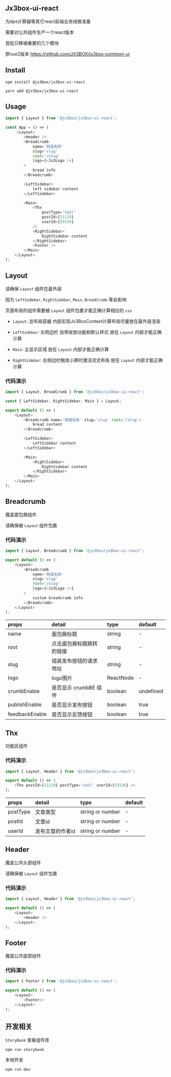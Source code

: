 ## Jx3box-ui-react

为dps计算器等其它react前端业务线做准备

需要对公共组件生产一个react版本

首批只移植重要的几个模块

原vue2版本 https://github.com/JX3BOX/jx3box-common-ui

## Install

```code
npm install @jx3box/jx3box-ui-react
```


```code
yarn add @jx3box/jx3box-ui-react
```

## Usage

```javascript
import { Layout } from '@jx3box/jx3box-ui-react';

const App = () => (
     <Layout>
        <Header />
        <Breadcrumb 
            name='频道名称' 
            slug='slug' 
            root='/slug' 
            logo={<Jx3Logo />}
        >
            bread info
        </Breadcrumb>

        <LeftSidebar>
            left sidebar content
        </LeftSidebar>

        <Main>
            <Thx 
                postType='tool'
                postId={31129} 
                userId={59236} 
            />
            <RightSidebar>
                RightSidebar content
            </RightSidebar>
            <Footer />
        </Main>
    </Layout>
);
```

## Layout

请确保 `Layout` 组件在最外层

因为 `LeftSidebar`, `RightSidebar`, `Main`, `BreadCrumb` 等会影响

页面布局的组件需要被 `Layout` 组件包裹才能正确计算相应的 `css`

- `Layout`: 总布局容器 内部实现Jx3BoxContext计算布局尽量放在最外层渲染

- `LeftSidebar`: 左侧边栏 自带收放功能和默认样式 放在 `Layout` 内部才能正确计算

- `Main`: 主显示区域 放在 `Layout` 内部才能正确计算

- `RightSidebar`: 右侧边栏触发小屏时激活流式布局 放在 `Layout` 内部才能正确计算


### 代码演示

```javascript
import { Layout, BreadCrumb } from '@jx3box/jx3box-ui-react';

const { LeftSidebar, RightSidebar, Main } = Layout;

export default () => (
    <Layout>
        <Breadcrumb name='频道名称' slug='slug' root='/slug'>
            bread content
        </Breadcrumb>

        <LeftSidebar>
            LeftSidebar content
        </LeftSidebar>

        <Main>
            <RightSidebar>
                RightSidebar content
            </RightSidebar>
        </Main>
    </Layout>
);
```

## Breadcrumb

魔盒面包屑组件

请确保被 `Layout` 组件包裹


### 代码演示

```javascript
import { Layout, Breadcrumb } from '@jx3box/jx3box-ui-react';

export default () => (
    <Layout>
        <Breadcrumb 
            name='频道名称'
            slug='slug' 
            root='/slug' 
            logo={<Jx3Logo />} 
        >
            custom breadcrumb info
        </Breadcrumb>
    </Layout>
);
```

| props | detail | type | default |
| :---- | :---- | :---- | :---- |
| name | 面包屑标题 | string | - |
| root | 点击面包屑标题跳转的链接 | string | - |
| slug | 组装发布按钮的请求地址 | string | - |
| logo | logo图片 | ReactNode | - |
| crumbEnable | 是否显示 crumbBE 组件 | boolean | undefined |
| publishEnable | 是否显示发布按钮 | boolean | true |
| feedbackEnable | 是否显示反馈按钮 | boolean | true |

## Thx

功能区组件

### 代码演示

```javascript
import { Layout, Header } from '@jx3box/jx3box-ui-react';

export default () => (
    <Thx postId={31129} postType='tool' userId={59236} />
);
```

| props | detail | type | default |
| :---- | :---- | :---- | :---- |
| postType | 文章类型 | string or number | - |
| postId | 文章id | string or number | - |
| userId | 发布文章的作者id | string or number | - |

## Header

魔盒公共头部组件

请确保被 `Layout` 组件包裹

### 代码演示

```javascript
import { Layout, Header } from '@jx3box/jx3box-ui-react';

export default () => (
    <Layout>
        <Header />
    </Layout>
);
```

## Footer

魔盒公共底部组件

### 代码演示

```javascript
import { Footer } from '@jx3box/jx3box-ui-react';

export default () => (
    <Layout>
        <Footer/>
    </Layout>
);
```

## 开发相关

`StoryBook` 查看组件库

```code
npm run storybook
```

本地开发

```code
npm run dev
```
